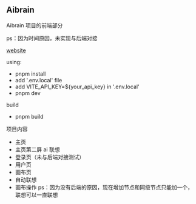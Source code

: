 ## Aibrain

Aibrain 项目的前端部分

ps：因为时间原因，未实现与后端对接

[website](https://hackday-two.vercel.app/)

using:

- pnpm install
- add '.env.local' file
- add VITE_API_KEY=${your_api_key} in '.env.local'
- pnpm dev

build

- pnpm build

项目内容

- 主页
- 主页第二屏 ai 联想
- 登录页（未与后端对接测试）
- 用户页
- 画布页
- 自动联想
- 画布操作
 ps：因为没有后端的原因，现在增加节点和同级节点只能加一个，联想可以一直联想
